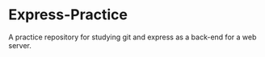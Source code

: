 # Express-Practice
A practice repository for studying git and express as a back-end for a web server.

